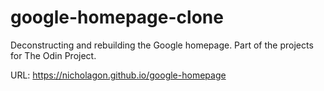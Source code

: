 # google-homepage-clone

Deconstructing and rebuilding the Google homepage.
Part of the projects for The Odin Project.

URL: https://nicholagon.github.io/google-homepage

